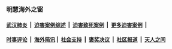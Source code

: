 
### 明慧海外之窗

####  [武汉肺炎](indexes/365.md?t=05191201) &nbsp;|&nbsp;  [迫害案例综述](indexes/328.md?t=05191201) &nbsp;|&nbsp; [迫害致死案例](indexes/277.md?t=05191201)  &nbsp;|&nbsp; [更多迫害案例](indexes/81.md?t=05191201)  &nbsp;|&nbsp; 
####  [时事评论](indexes/19.md?t=05191201) &nbsp;|&nbsp; [海外简讯](indexes/245.md?t=05191201)&nbsp;|&nbsp;  [社会支持](indexes/140.md?t=05191201) &nbsp;|&nbsp; [褒奖决议](indexes/282.md?t=05191201) &nbsp;|&nbsp; [社区报道](indexes/91.md?t=05191201)  &nbsp;|&nbsp; [天人之间](indexes/78.md?t=05191201) 

